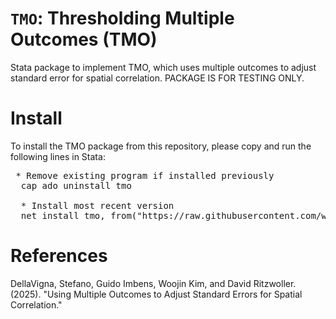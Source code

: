 # `TMO`:  Thresholding Multiple Outcomes (TMO)
Stata package to implement TMO, which uses multiple outcomes to adjust standard error for spatial correlation.
PACKAGE IS FOR TESTING ONLY.

# Install
To install the TMO package from this repository, please copy and run the following lines in Stata:
<pre> * Remove existing program if installed previously
  cap ado uninstall tmo
  
  * Install most recent version
  net install tmo, from("https://raw.githubusercontent.com/wjnkim/tmo/master/src")
</pre>

# References
DellaVigna, Stefano, Guido Imbens, Woojin Kim, and David Ritzwoller. (2025). "Using Multiple Outcomes to Adjust Standard Errors for Spatial Correlation."
